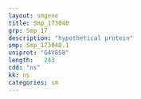 ```yaml
---
layout: smgene
title: Smp_173040
grp: Smp_17
description: "hypothetical protein"
smp: Smp_173040.1
uniprot: "G4V858"
length:   243
cdd: "ns"
kk: ns
categories: sm
---
```

